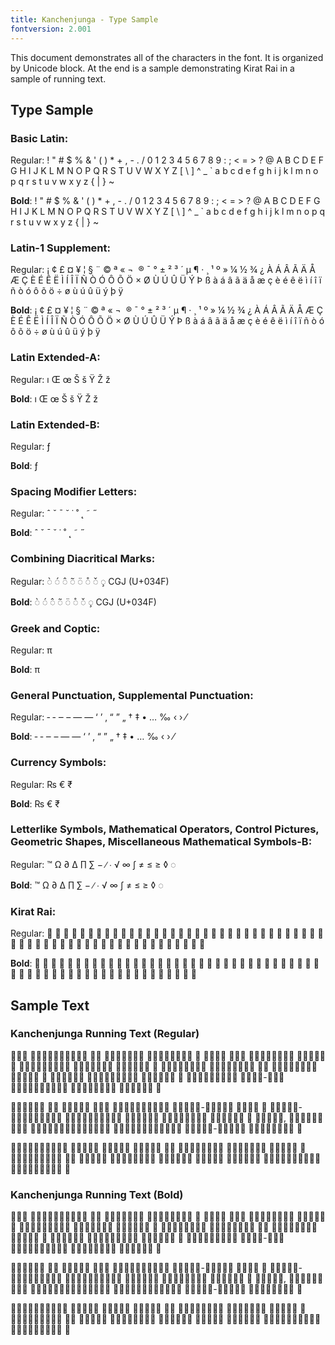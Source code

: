 ```yaml
---
title: Kanchenjunga - Type Sample
fontversion: 2.001
---
```


This document demonstrates all of the characters in the font. It is organized by Unicode block. At the end is a sample demonstrating Kirat Rai in a sample of running text.

## Type Sample

### Basic Latin:

Regular: <span dir="ltr" class='Kanchenjunga-R normal'> ! " # $ % & ' ( ) * + , - . / 0 1 2 3 4 5 6 7 8 9 : ; < = > ? @ A B C D E F G H I J K L M N O P Q R S T U V W X Y Z [ \ ] ^ _ ` a b c d e f g h i j k l m n o p q r s t u v w x y z { | } ~</span>

**Bold**: <span dir="ltr" class='Kanchenjunga-B normal'> ! " # $ % & ' ( ) * + , - . / 0 1 2 3 4 5 6 7 8 9 : ; < = > ? @ A B C D E F G H I J K L M N O P Q R S T U V W X Y Z [ \ ] ^ _ ` a b c d e f g h i j k l m n o p q r s t u v w x y z { | } ~</span>

### Latin-1 Supplement:

Regular: <span dir="ltr" class='Kanchenjunga-R normal'>   ¡ ¢ £ ¤ ¥ ¦ § ¨ © ª « ¬ ­ ® ¯ ° ± ² ³ ´ µ ¶ · ¸ ¹ º » ¼ ½ ¾ ¿ À Á Â Ã Ä Å Æ Ç È É Ê Ë Ì Í Î Ï Ñ Ò Ó Ô Õ Ö × Ø Ù Ú Û Ü Ý Þ ß à á â ã ä å æ ç è é ê ë ì í î ï ñ ò ó ô õ ö ÷ ø ù ú û ü ý þ ÿ</span>

**Bold**: <span dir="ltr" class='Kanchenjunga-B normal'>   ¡ ¢ £ ¤ ¥ ¦ § ¨ © ª « ¬ ­ ® ¯ ° ± ² ³ ´ µ ¶ · ¸ ¹ º » ¼ ½ ¾ ¿ À Á Â Ã Ä Å Æ Ç È É Ê Ë Ì Í Î Ï Ñ Ò Ó Ô Õ Ö × Ø Ù Ú Û Ü Ý Þ ß à á â ã ä å æ ç è é ê ë ì í î ï ñ ò ó ô õ ö ÷ ø ù ú û ü ý þ ÿ</span>

### Latin Extended-A:

Regular: <span dir="ltr" class='Kanchenjunga-R normal'> ı Œ œ Š š Ÿ Ž ž</span>

**Bold**: <span dir="ltr" class='Kanchenjunga-B normal'> ı Œ œ Š š Ÿ Ž ž</span>

### Latin Extended-B:

Regular:<span dir="ltr" class='Kanchenjunga-R normal'> ƒ</span>

**Bold**:<span dir="ltr" class='Kanchenjunga-B normal'> ƒ</span>

### Spacing Modifier Letters:

Regular: <span dir="ltr" class='Kanchenjunga-R normal'> ˆ ˇ ˉ ˘ ˙ ˚ ˛ ˜ ˝</span>

**Bold**: <span dir="ltr" class='Kanchenjunga-B normal'> ˆ ˇ ˉ ˘ ˙ ˚ ˛ ˜ ˝</span>

### Combining Diacritical Marks:

Regular: <span dir="ltr" class='Kanchenjunga-R normal'>&#x25cc;&#x0300; &#x25cc;&#x0301; &#x25cc;&#x0302; &#x25cc;&#x0303; &#x25cc;&#x0308; &#x25cc;&#x030A; &#x25cc;&#x030C; &#x25cc;&#x0327; CGJ (U+034F)

**Bold**: <span dir="ltr" class='Kanchenjunga-B normal'>&#x25cc;&#x0300; &#x25cc;&#x0301; &#x25cc;&#x0302; &#x25cc;&#x0303; &#x25cc;&#x0308; &#x25cc;&#x030A; &#x25cc;&#x030C; &#x25cc;&#x0327; CGJ (U+034F)

### Greek and Coptic:

Regular: <span dir="ltr" class='Kanchenjunga-R normal'> π </span>

**Bold**: <span dir="ltr" class='Kanchenjunga-B normal'> π </span>

### General Punctuation, Supplemental Punctuation:

Regular:<span dir="ltr" class='Kanchenjunga-R normal'> ‐ ‑ ‒ – — ― ‘ ’ ‚ “ ” „ † ‡ • … ‰ ‹ › ⁄ </span>

**Bold**:<span dir="ltr" class='Kanchenjunga-B normal'> ‐ ‑ ‒ – — ― ‘ ’ ‚ “ ” „ † ‡ • … ‰ ‹ › ⁄ </span>

### Currency Symbols:

Regular: <span dir="ltr" class='Kanchenjunga-R normal'>&#x20A8; &#x20AC; &#x20B9;</span>

**Bold**: <span dir="ltr" class='Kanchenjunga-B normal'>&#x20A8; &#x20AC; &#x20B9;</span>

### Letterlike Symbols, Mathematical Operators, Control Pictures, Geometric Shapes, Miscellaneous Mathematical Symbols-B: 

Regular: <span dir="ltr" class='Kanchenjunga-R normal'>™ Ω ∂ ∆ ∏ ∑ − ∕ ∙ √ ∞ ∫ ≠ ≤ ≥ ◊ ◌ </span>

**Bold**: <span dir="ltr" class='Kanchenjunga-B normal'>™ Ω ∂ ∆ ∏ ∑ − ∕ ∙ √ ∞ ∫ ≠ ≤ ≥ ◊ ◌ </span>

### Kirat Rai:

Regular:<span dir="ltr" class='Kanchenjunga-R normal'> &#x16D40; &#x16D41; &#x16D42; &#x16D43; &#x16D44; &#x16D45; &#x16D46; &#x16D47; &#x16D48; &#x16D49; &#x16D4A; &#x16D4B; &#x16D4C; &#x16D4D; &#x16D4E; &#x16D4F; &#x16D50; &#x16D51; &#x16D52; &#x16D53; &#x16D54; &#x16D55; &#x16D56; &#x16D57; &#x16D58; &#x16D59; &#x16D5A; &#x16D5B; &#x16D5C; &#x16D5D; &#x16D5E; &#x16D5F; &#x16D60; &#x16D61; &#x16D62; &#x16D63; &#x16D64; &#x16D65; &#x16D66; &#x16D67; &#x16D68; &#x16D69; &#x16D6A; &#x16D6B; &#x16D6C; &#x16D6D; &#x16D6E; &#x16D6F; &#x16D70; &#x16D71; &#x16D72; &#x16D73; &#x16D74; &#x16D75; &#x16D76; &#x16D77; &#x16D78; &#x16D79;</span>

**Bold**:<span dir="ltr" class='Kanchenjunga-B normal'> &#x16D40; &#x16D41; &#x16D42; &#x16D43; &#x16D44; &#x16D45; &#x16D46; &#x16D47; &#x16D48; &#x16D49; &#x16D4A; &#x16D4B; &#x16D4C; &#x16D4D; &#x16D4E; &#x16D4F; &#x16D50; &#x16D51; &#x16D52; &#x16D53; &#x16D54; &#x16D55; &#x16D56; &#x16D57; &#x16D58; &#x16D59; &#x16D5A; &#x16D5B; &#x16D5C; &#x16D5D; &#x16D5E; &#x16D5F; &#x16D60; &#x16D61; &#x16D62; &#x16D63; &#x16D64; &#x16D65; &#x16D66; &#x16D67; &#x16D68; &#x16D69; &#x16D6A; &#x16D6B; &#x16D6C; &#x16D6D; &#x16D6E; &#x16D6F; &#x16D70; &#x16D71; &#x16D72; &#x16D73; &#x16D74; &#x16D75; &#x16D76; &#x16D77; &#x16D78; &#x16D79;</span>


## Sample Text


### Kanchenjunga Running Text (Regular)

<span class='Kanchenjunga-R normal'>‭𖵃𖵣𖵖 𖵊𖵣𖵗𖵊𖵣𖵅𖵤𖵛𖵃𖵩 𖵖𖵈 𖵉𖵩𖵛𖵩𖵞𖵥𖵈 𖵊𖵣𖵗𖵊𖵣𖵅𖵤𖵛 𖵮 𖵃𖵩𖵄𖵩 𖵃𖵣𖵖 
𖵒𖵧𖵖𖵃𖵩𖵝𖵔𖵣 𖵜𖵣𖵃𖵣𖵈 𖵮 𖵃𖵋𖵧𖵈𖵢𖵩𖵖𖵉𖵤 𖵒𖵥𖵄𖵣𖵒𖵧𖵒 𖵛𖵜𖵣𖵃𖵣𖵈 𖵮 𖵊𖵣𖵗𖵊𖵣𖵅𖵤𖵛 
𖵅𖵣𖵖𖵫𖵖𖵥𖵞𖵩 𖵖𖵈 𖵠𖵧𖵈𖵠𖵧𖵈𖵟𖵣 𖵜𖵣𖵃𖵣𖵈 𖵮 𖵃𖵝𖵥𖵈𖵞𖵩 𖵙𖵥𖵁𖵟𖵣𖵅𖵣𖵉𖵤 𖵛𖵜𖵣𖵃𖵣𖵈 𖵮 
𖵙𖵥𖵁𖵟𖵣𖵅𖵣𖵔𖵣 𖵢𖵣𖵜𖵛-𖵢𖵣𖵜 𖵙𖵥𖵁𖵟𖵣𖵞𖵤𖵛𖵉𖵤 𖵞𖵤𖵒𖵫𖵒𖵥𖵃𖵩 𖵛𖵜𖵣𖵃𖵣𖵈 𖵯
</span>

<span class='Kanchenjunga-R normal'>‭𖵗𖵩𖵄𖵖𖵣𖵛 𖵗𖵪 𖵠𖵣𖵈𖵔𖵣 𖵃𖵣𖵖 𖵊𖵣𖵗𖵊𖵣𖵅𖵤𖵛𖵔𖵣 𖵅𖵤𖵗𖵛𖵣-𖵊𖵣𖵗𖵛𖵣  𖵛𖵗𖵥𖵈 𖵮 
𖵅𖵤𖵗𖵛𖵣-𖵊𖵣𖵗𖵛𖵣𖵙𖵥𖵔𖵣 𖵖𖵤𖵖𖵣𖵛𖵫𖵛𖵣𖵃𖵩 𖵠𖵣𖵖𖵈𖵔𖵣 𖵠𖵩𖵛𖵘𖵩𖵈𖵛𖵣 𖵛𖵥𖵛𖵣𖵞𖵤 𖵮 
𖵅𖵩𖵖𖵄𖵤, 𖵗𖵧𖵞𖵧𖵞𖵧 𖵞𖵧𖵛 𖵅𖵤𖵗𖵛𖵣𖵢𖵩𖵖𖵢𖵥𖵒𖵫𖵔𖵣 𖵟𖵣𖵈𖵫𖵈𖵤𖵖𖵫𖵄𖵣𖵄𖵤 𖵅𖵤𖵗𖵛𖵣-𖵊𖵣𖵗𖵛𖵣 𖵗𖵥𖵈𖵠𖵤𖵖𖵄𖵣 𖵯
</span>

<span class='Kanchenjunga-R normal'>‭𖵇𖵣𖵗𖵊𖵣𖵅𖵤𖵛𖵃𖵩 𖵔𖵧𖵈𖵔𖵣 𖵃𖵄𖵒𖵧𖵒 𖵙𖵔𖵫𖵔𖵧 𖵖𖵈 𖵒𖵧𖵛𖵒𖵧𖵛𖵟𖵣 
𖵛𖵣𖵛𖵩𖵛𖵅𖵣 𖵜𖵣𖵃𖵣𖵈 𖵮 𖵅𖵩𖵞𖵧𖵖𖵣𖵗𖵔𖵣 𖵃𖵄 𖵠𖵣𖵈𖵃𖵩 𖵃𖵥𖵄𖵞𖵧𖵒𖵛𖵣 𖵞𖵤𖵛𖵣𖵔𖵣 
𖵃𖵣𖵖𖵄𖵣 𖵛𖵩𖵔𖵣𖵈𖵧 𖵛𖵣𖵛𖵩𖵛𖵣𖵟𖵣𖵉𖵤 𖵛𖵧𖵒𖵫𖵒𖵤𖵖𖵄𖵣 𖵯

</span>

### Kanchenjunga Running Text (Bold)

<span class='Kanchenjunga-B normal'>‭𖵃𖵣𖵖 𖵊𖵣𖵗𖵊𖵣𖵅𖵤𖵛𖵃𖵩 𖵖𖵈 𖵉𖵩𖵛𖵩𖵞𖵥𖵈 𖵊𖵣𖵗𖵊𖵣𖵅𖵤𖵛 𖵮 𖵃𖵩𖵄𖵩 𖵃𖵣𖵖 
𖵒𖵧𖵖𖵃𖵩𖵝𖵔𖵣 𖵜𖵣𖵃𖵣𖵈 𖵮 𖵃𖵋𖵧𖵈𖵢𖵩𖵖𖵉𖵤 𖵒𖵥𖵄𖵣𖵒𖵧𖵒 𖵛𖵜𖵣𖵃𖵣𖵈 𖵮 𖵊𖵣𖵗𖵊𖵣𖵅𖵤𖵛 
𖵅𖵣𖵖𖵫𖵖𖵥𖵞𖵩 𖵖𖵈 𖵠𖵧𖵈𖵠𖵧𖵈𖵟𖵣 𖵜𖵣𖵃𖵣𖵈 𖵮 𖵃𖵝𖵥𖵈𖵞𖵩 𖵙𖵥𖵁𖵟𖵣𖵅𖵣𖵉𖵤 𖵛𖵜𖵣𖵃𖵣𖵈 𖵮 
𖵙𖵥𖵁𖵟𖵣𖵅𖵣𖵔𖵣 𖵢𖵣𖵜𖵛-𖵢𖵣𖵜 𖵙𖵥𖵁𖵟𖵣𖵞𖵤𖵛𖵉𖵤 𖵞𖵤𖵒𖵫𖵒𖵥𖵃𖵩 𖵛𖵜𖵣𖵃𖵣𖵈 𖵯
</span>

<span class='Kanchenjunga-B normal'>‭𖵗𖵩𖵄𖵖𖵣𖵛 𖵗𖵪 𖵠𖵣𖵈𖵔𖵣 𖵃𖵣𖵖 𖵊𖵣𖵗𖵊𖵣𖵅𖵤𖵛𖵔𖵣 𖵅𖵤𖵗𖵛𖵣-𖵊𖵣𖵗𖵛𖵣  𖵛𖵗𖵥𖵈 𖵮 
𖵅𖵤𖵗𖵛𖵣-𖵊𖵣𖵗𖵛𖵣𖵙𖵥𖵔𖵣 𖵖𖵤𖵖𖵣𖵛𖵫𖵛𖵣𖵃𖵩 𖵠𖵣𖵖𖵈𖵔𖵣 𖵠𖵩𖵛𖵘𖵩𖵈𖵛𖵣 𖵛𖵥𖵛𖵣𖵞𖵤 𖵮 
𖵅𖵩𖵖𖵄𖵤, 𖵗𖵧𖵞𖵧𖵞𖵧 𖵞𖵧𖵛 𖵅𖵤𖵗𖵛𖵣𖵢𖵩𖵖𖵢𖵥𖵒𖵫𖵔𖵣 𖵟𖵣𖵈𖵫𖵈𖵤𖵖𖵫𖵄𖵣𖵄𖵤 𖵅𖵤𖵗𖵛𖵣-𖵊𖵣𖵗𖵛𖵣 𖵗𖵥𖵈𖵠𖵤𖵖𖵄𖵣 𖵯
</span>

<span class='Kanchenjunga-B normal'>‭𖵇𖵣𖵗𖵊𖵣𖵅𖵤𖵛𖵃𖵩 𖵔𖵧𖵈𖵔𖵣 𖵃𖵄𖵒𖵧𖵒 𖵙𖵔𖵫𖵔𖵧 𖵖𖵈 𖵒𖵧𖵛𖵒𖵧𖵛𖵟𖵣 
𖵛𖵣𖵛𖵩𖵛𖵅𖵣 𖵜𖵣𖵃𖵣𖵈 𖵮 𖵅𖵩𖵞𖵧𖵖𖵣𖵗𖵔𖵣 𖵃𖵄 𖵠𖵣𖵈𖵃𖵩 𖵃𖵥𖵄𖵞𖵧𖵒𖵛𖵣 𖵞𖵤𖵛𖵣𖵔𖵣 
𖵃𖵣𖵖𖵄𖵣 𖵛𖵩𖵔𖵣𖵈𖵧 𖵛𖵣𖵛𖵩𖵛𖵣𖵟𖵣𖵉𖵤 𖵛𖵧𖵒𖵫𖵒𖵤𖵖𖵄𖵣 𖵯

</span>

<!-- PRODUCT SITE ONLY
[font id='Kanchenjunga' face='Kanchenjunga-Regular' bold='Kanchenjunga-Bold' size='150%']
-->


